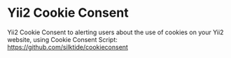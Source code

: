 # Yii2 Cookie Consent
Yii2 Cookie Consent to alerting users about the use of cookies on your Yii2 website, 
using Cookie Consent Script: https://github.com/silktide/cookieconsent
